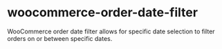 # woocommerce-order-date-filter
WooCommerce order date filter allows for specific date selection to filter orders on or between specific dates.
